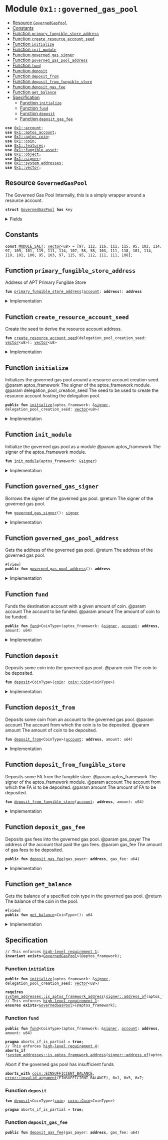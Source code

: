 
<a id="0x1_governed_gas_pool"></a>

# Module `0x1::governed_gas_pool`



-  [Resource `GovernedGasPool`](#0x1_governed_gas_pool_GovernedGasPool)
-  [Constants](#@Constants_0)
-  [Function `primary_fungible_store_address`](#0x1_governed_gas_pool_primary_fungible_store_address)
-  [Function `create_resource_account_seed`](#0x1_governed_gas_pool_create_resource_account_seed)
-  [Function `initialize`](#0x1_governed_gas_pool_initialize)
-  [Function `init_module`](#0x1_governed_gas_pool_init_module)
-  [Function `governed_gas_signer`](#0x1_governed_gas_pool_governed_gas_signer)
-  [Function `governed_gas_pool_address`](#0x1_governed_gas_pool_governed_gas_pool_address)
-  [Function `fund`](#0x1_governed_gas_pool_fund)
-  [Function `deposit`](#0x1_governed_gas_pool_deposit)
-  [Function `deposit_from`](#0x1_governed_gas_pool_deposit_from)
-  [Function `deposit_from_fungible_store`](#0x1_governed_gas_pool_deposit_from_fungible_store)
-  [Function `deposit_gas_fee`](#0x1_governed_gas_pool_deposit_gas_fee)
-  [Function `get_balance`](#0x1_governed_gas_pool_get_balance)
-  [Specification](#@Specification_1)
    -  [Function `initialize`](#@Specification_1_initialize)
    -  [Function `fund`](#@Specification_1_fund)
    -  [Function `deposit`](#@Specification_1_deposit)
    -  [Function `deposit_gas_fee`](#@Specification_1_deposit_gas_fee)


<pre><code><b>use</b> <a href="account.md#0x1_account">0x1::account</a>;
<b>use</b> <a href="aptos_account.md#0x1_aptos_account">0x1::aptos_account</a>;
<b>use</b> <a href="aptos_coin.md#0x1_aptos_coin">0x1::aptos_coin</a>;
<b>use</b> <a href="coin.md#0x1_coin">0x1::coin</a>;
<b>use</b> <a href="../../aptos-stdlib/../move-stdlib/doc/features.md#0x1_features">0x1::features</a>;
<b>use</b> <a href="fungible_asset.md#0x1_fungible_asset">0x1::fungible_asset</a>;
<b>use</b> <a href="object.md#0x1_object">0x1::object</a>;
<b>use</b> <a href="../../aptos-stdlib/../move-stdlib/doc/signer.md#0x1_signer">0x1::signer</a>;
<b>use</b> <a href="system_addresses.md#0x1_system_addresses">0x1::system_addresses</a>;
<b>use</b> <a href="../../aptos-stdlib/../move-stdlib/doc/vector.md#0x1_vector">0x1::vector</a>;
</code></pre>



<a id="0x1_governed_gas_pool_GovernedGasPool"></a>

## Resource `GovernedGasPool`

The Governed Gas Pool
Internally, this is a simply wrapper around a resource account.


<pre><code><b>struct</b> <a href="governed_gas_pool.md#0x1_governed_gas_pool_GovernedGasPool">GovernedGasPool</a> <b>has</b> key
</code></pre>



<details>
<summary>Fields</summary>


<dl>
<dt>
<code>signer_capability: <a href="account.md#0x1_account_SignerCapability">account::SignerCapability</a></code>
</dt>
<dd>
 The signer capability of the resource account.
</dd>
</dl>


</details>

<a id="@Constants_0"></a>

## Constants


<a id="0x1_governed_gas_pool_MODULE_SALT"></a>



<pre><code><b>const</b> <a href="governed_gas_pool.md#0x1_governed_gas_pool_MODULE_SALT">MODULE_SALT</a>: <a href="../../aptos-stdlib/../move-stdlib/doc/vector.md#0x1_vector">vector</a>&lt;u8&gt; = [97, 112, 116, 111, 115, 95, 102, 114, 97, 109, 101, 119, 111, 114, 107, 58, 58, 103, 111, 118, 101, 114, 110, 101, 100, 95, 103, 97, 115, 95, 112, 111, 111, 108];
</code></pre>



<a id="0x1_governed_gas_pool_primary_fungible_store_address"></a>

## Function `primary_fungible_store_address`

Address of APT Primary Fungible Store


<pre><code><b>fun</b> <a href="governed_gas_pool.md#0x1_governed_gas_pool_primary_fungible_store_address">primary_fungible_store_address</a>(<a href="account.md#0x1_account">account</a>: <b>address</b>): <b>address</b>
</code></pre>



<details>
<summary>Implementation</summary>


<pre><code>inline <b>fun</b> <a href="governed_gas_pool.md#0x1_governed_gas_pool_primary_fungible_store_address">primary_fungible_store_address</a>(<a href="account.md#0x1_account">account</a>: <b>address</b>): <b>address</b> {
    <a href="object.md#0x1_object_create_user_derived_object_address">object::create_user_derived_object_address</a>(<a href="account.md#0x1_account">account</a>, @aptos_fungible_asset)
}
</code></pre>



</details>

<a id="0x1_governed_gas_pool_create_resource_account_seed"></a>

## Function `create_resource_account_seed`

Create the seed to derive the resource account address.


<pre><code><b>fun</b> <a href="governed_gas_pool.md#0x1_governed_gas_pool_create_resource_account_seed">create_resource_account_seed</a>(delegation_pool_creation_seed: <a href="../../aptos-stdlib/../move-stdlib/doc/vector.md#0x1_vector">vector</a>&lt;u8&gt;): <a href="../../aptos-stdlib/../move-stdlib/doc/vector.md#0x1_vector">vector</a>&lt;u8&gt;
</code></pre>



<details>
<summary>Implementation</summary>


<pre><code><b>fun</b> <a href="governed_gas_pool.md#0x1_governed_gas_pool_create_resource_account_seed">create_resource_account_seed</a>(
    delegation_pool_creation_seed: <a href="../../aptos-stdlib/../move-stdlib/doc/vector.md#0x1_vector">vector</a>&lt;u8&gt;,
): <a href="../../aptos-stdlib/../move-stdlib/doc/vector.md#0x1_vector">vector</a>&lt;u8&gt; {
    <b>let</b> seed = <a href="../../aptos-stdlib/../move-stdlib/doc/vector.md#0x1_vector_empty">vector::empty</a>&lt;u8&gt;();
    // <b>include</b> <b>module</b> salt (before <a href="../../aptos-stdlib/doc/any.md#0x1_any">any</a> subseeds) <b>to</b> avoid conflicts <b>with</b> other modules creating resource accounts
    <a href="../../aptos-stdlib/../move-stdlib/doc/vector.md#0x1_vector_append">vector::append</a>(&<b>mut</b> seed, <a href="governed_gas_pool.md#0x1_governed_gas_pool_MODULE_SALT">MODULE_SALT</a>);
    // <b>include</b> an additional salt in case the same resource <a href="account.md#0x1_account">account</a> <b>has</b> already been created
    <a href="../../aptos-stdlib/../move-stdlib/doc/vector.md#0x1_vector_append">vector::append</a>(&<b>mut</b> seed, delegation_pool_creation_seed);
    seed
}
</code></pre>



</details>

<a id="0x1_governed_gas_pool_initialize"></a>

## Function `initialize`

Initializes the governed gas pool around a resource account creation seed.
@param aptos_framework The signer of the aptos_framework module.
@param delegation_pool_creation_seed The seed to be used to create the resource account hosting the delegation pool.


<pre><code><b>public</b> <b>fun</b> <a href="governed_gas_pool.md#0x1_governed_gas_pool_initialize">initialize</a>(aptos_framework: &<a href="../../aptos-stdlib/../move-stdlib/doc/signer.md#0x1_signer">signer</a>, delegation_pool_creation_seed: <a href="../../aptos-stdlib/../move-stdlib/doc/vector.md#0x1_vector">vector</a>&lt;u8&gt;)
</code></pre>



<details>
<summary>Implementation</summary>


<pre><code><b>public</b> <b>fun</b> <a href="governed_gas_pool.md#0x1_governed_gas_pool_initialize">initialize</a>(
    aptos_framework: &<a href="../../aptos-stdlib/../move-stdlib/doc/signer.md#0x1_signer">signer</a>,
    delegation_pool_creation_seed: <a href="../../aptos-stdlib/../move-stdlib/doc/vector.md#0x1_vector">vector</a>&lt;u8&gt;,
) {
    <a href="system_addresses.md#0x1_system_addresses_assert_aptos_framework">system_addresses::assert_aptos_framework</a>(aptos_framework);

    // generate a seed <b>to</b> be used <b>to</b> create the resource <a href="account.md#0x1_account">account</a> hosting the delegation pool
    <b>let</b> seed = <a href="governed_gas_pool.md#0x1_governed_gas_pool_create_resource_account_seed">create_resource_account_seed</a>(delegation_pool_creation_seed);

    <b>let</b> (governed_gas_pool_signer, governed_gas_pool_signer_cap) = <a href="account.md#0x1_account_create_resource_account">account::create_resource_account</a>(aptos_framework, seed);

    // register apt
    <a href="aptos_account.md#0x1_aptos_account_register_apt">aptos_account::register_apt</a>(&governed_gas_pool_signer);

    <b>move_to</b>(aptos_framework, <a href="governed_gas_pool.md#0x1_governed_gas_pool_GovernedGasPool">GovernedGasPool</a>{
        signer_capability: governed_gas_pool_signer_cap,
    });
}
</code></pre>



</details>

<a id="0x1_governed_gas_pool_init_module"></a>

## Function `init_module`

Initialize the governed gas pool as a module
@param aptos_framework The signer of the aptos_framework module.


<pre><code><b>fun</b> <a href="governed_gas_pool.md#0x1_governed_gas_pool_init_module">init_module</a>(aptos_framework: &<a href="../../aptos-stdlib/../move-stdlib/doc/signer.md#0x1_signer">signer</a>)
</code></pre>



<details>
<summary>Implementation</summary>


<pre><code><b>fun</b> <a href="governed_gas_pool.md#0x1_governed_gas_pool_init_module">init_module</a>(aptos_framework: &<a href="../../aptos-stdlib/../move-stdlib/doc/signer.md#0x1_signer">signer</a>) {
    // Initialize the governed gas pool
    <b>let</b> seed : <a href="../../aptos-stdlib/../move-stdlib/doc/vector.md#0x1_vector">vector</a>&lt;u8&gt; = b"aptos_framework::governed_gas_pool";
    <a href="governed_gas_pool.md#0x1_governed_gas_pool_initialize">initialize</a>(aptos_framework, seed);
}
</code></pre>



</details>

<a id="0x1_governed_gas_pool_governed_gas_signer"></a>

## Function `governed_gas_signer`

Borrows the signer of the governed gas pool.
@return The signer of the governed gas pool.


<pre><code><b>fun</b> <a href="governed_gas_pool.md#0x1_governed_gas_pool_governed_gas_signer">governed_gas_signer</a>(): <a href="../../aptos-stdlib/../move-stdlib/doc/signer.md#0x1_signer">signer</a>
</code></pre>



<details>
<summary>Implementation</summary>


<pre><code><b>fun</b> <a href="governed_gas_pool.md#0x1_governed_gas_pool_governed_gas_signer">governed_gas_signer</a>(): <a href="../../aptos-stdlib/../move-stdlib/doc/signer.md#0x1_signer">signer</a> <b>acquires</b> <a href="governed_gas_pool.md#0x1_governed_gas_pool_GovernedGasPool">GovernedGasPool</a> {
    <b>let</b> signer_cap = &<b>borrow_global</b>&lt;<a href="governed_gas_pool.md#0x1_governed_gas_pool_GovernedGasPool">GovernedGasPool</a>&gt;(@aptos_framework).signer_capability;
    create_signer_with_capability(signer_cap)
}
</code></pre>



</details>

<a id="0x1_governed_gas_pool_governed_gas_pool_address"></a>

## Function `governed_gas_pool_address`

Gets the address of the governed gas pool.
@return The address of the governed gas pool.


<pre><code>#[view]
<b>public</b> <b>fun</b> <a href="governed_gas_pool.md#0x1_governed_gas_pool_governed_gas_pool_address">governed_gas_pool_address</a>(): <b>address</b>
</code></pre>



<details>
<summary>Implementation</summary>


<pre><code><b>public</b> <b>fun</b> <a href="governed_gas_pool.md#0x1_governed_gas_pool_governed_gas_pool_address">governed_gas_pool_address</a>(): <b>address</b> <b>acquires</b> <a href="governed_gas_pool.md#0x1_governed_gas_pool_GovernedGasPool">GovernedGasPool</a> {
    <a href="../../aptos-stdlib/../move-stdlib/doc/signer.md#0x1_signer_address_of">signer::address_of</a>(&<a href="governed_gas_pool.md#0x1_governed_gas_pool_governed_gas_signer">governed_gas_signer</a>())
}
</code></pre>



</details>

<a id="0x1_governed_gas_pool_fund"></a>

## Function `fund`

Funds the destination account with a given amount of coin.
@param account The account to be funded.
@param amount The amount of coin to be funded.


<pre><code><b>public</b> <b>fun</b> <a href="governed_gas_pool.md#0x1_governed_gas_pool_fund">fund</a>&lt;CoinType&gt;(aptos_framework: &<a href="../../aptos-stdlib/../move-stdlib/doc/signer.md#0x1_signer">signer</a>, <a href="account.md#0x1_account">account</a>: <b>address</b>, amount: u64)
</code></pre>



<details>
<summary>Implementation</summary>


<pre><code><b>public</b> <b>fun</b> <a href="governed_gas_pool.md#0x1_governed_gas_pool_fund">fund</a>&lt;CoinType&gt;(aptos_framework: &<a href="../../aptos-stdlib/../move-stdlib/doc/signer.md#0x1_signer">signer</a>, <a href="account.md#0x1_account">account</a>: <b>address</b>, amount: u64) <b>acquires</b> <a href="governed_gas_pool.md#0x1_governed_gas_pool_GovernedGasPool">GovernedGasPool</a> {
    // Check that the Aptos framework is the caller
    // This is what <b>ensures</b> that funding can only be done by the Aptos framework,
    // i.e., via a governance proposal.
    <a href="system_addresses.md#0x1_system_addresses_assert_aptos_framework">system_addresses::assert_aptos_framework</a>(aptos_framework);
    <b>let</b> governed_gas_signer = &<a href="governed_gas_pool.md#0x1_governed_gas_pool_governed_gas_signer">governed_gas_signer</a>();
    <a href="coin.md#0x1_coin_deposit">coin::deposit</a>(<a href="account.md#0x1_account">account</a>, <a href="coin.md#0x1_coin_withdraw">coin::withdraw</a>&lt;CoinType&gt;(governed_gas_signer, amount));
}
</code></pre>



</details>

<a id="0x1_governed_gas_pool_deposit"></a>

## Function `deposit`

Deposits some coin into the governed gas pool.
@param coin The coin to be deposited.


<pre><code><b>fun</b> <a href="governed_gas_pool.md#0x1_governed_gas_pool_deposit">deposit</a>&lt;CoinType&gt;(<a href="coin.md#0x1_coin">coin</a>: <a href="coin.md#0x1_coin_Coin">coin::Coin</a>&lt;CoinType&gt;)
</code></pre>



<details>
<summary>Implementation</summary>


<pre><code><b>fun</b> <a href="governed_gas_pool.md#0x1_governed_gas_pool_deposit">deposit</a>&lt;CoinType&gt;(<a href="coin.md#0x1_coin">coin</a>: Coin&lt;CoinType&gt;) <b>acquires</b> <a href="governed_gas_pool.md#0x1_governed_gas_pool_GovernedGasPool">GovernedGasPool</a> {
    <b>let</b> governed_gas_pool_address = <a href="governed_gas_pool.md#0x1_governed_gas_pool_governed_gas_pool_address">governed_gas_pool_address</a>();
    <a href="coin.md#0x1_coin_deposit">coin::deposit</a>(governed_gas_pool_address, <a href="coin.md#0x1_coin">coin</a>);
}
</code></pre>



</details>

<a id="0x1_governed_gas_pool_deposit_from"></a>

## Function `deposit_from`

Deposits some coin from an account to the governed gas pool.
@param account The account from which the coin is to be deposited.
@param amount The amount of coin to be deposited.


<pre><code><b>fun</b> <a href="governed_gas_pool.md#0x1_governed_gas_pool_deposit_from">deposit_from</a>&lt;CoinType&gt;(<a href="account.md#0x1_account">account</a>: <b>address</b>, amount: u64)
</code></pre>



<details>
<summary>Implementation</summary>


<pre><code><b>fun</b> <a href="governed_gas_pool.md#0x1_governed_gas_pool_deposit_from">deposit_from</a>&lt;CoinType&gt;(<a href="account.md#0x1_account">account</a>: <b>address</b>, amount: u64) <b>acquires</b> <a href="governed_gas_pool.md#0x1_governed_gas_pool_GovernedGasPool">GovernedGasPool</a> {
   <a href="governed_gas_pool.md#0x1_governed_gas_pool_deposit">deposit</a>(<a href="coin.md#0x1_coin_withdraw_from">coin::withdraw_from</a>&lt;CoinType&gt;(<a href="account.md#0x1_account">account</a>, amount));
}
</code></pre>



</details>

<a id="0x1_governed_gas_pool_deposit_from_fungible_store"></a>

## Function `deposit_from_fungible_store`

Deposits some FA from the fungible store.
@param aptos_framework The signer of the aptos_framework module.
@param account The account from which the FA is to be deposited.
@param amount The amount of FA to be deposited.


<pre><code><b>fun</b> <a href="governed_gas_pool.md#0x1_governed_gas_pool_deposit_from_fungible_store">deposit_from_fungible_store</a>(<a href="account.md#0x1_account">account</a>: <b>address</b>, amount: u64)
</code></pre>



<details>
<summary>Implementation</summary>


<pre><code><b>fun</b> <a href="governed_gas_pool.md#0x1_governed_gas_pool_deposit_from_fungible_store">deposit_from_fungible_store</a>(<a href="account.md#0x1_account">account</a>: <b>address</b>, amount: u64) <b>acquires</b> <a href="governed_gas_pool.md#0x1_governed_gas_pool_GovernedGasPool">GovernedGasPool</a> {
    <b>if</b> (amount &gt; 0){
        // compute the governed gas pool store <b>address</b>
        <b>let</b> governed_gas_pool_address = <a href="governed_gas_pool.md#0x1_governed_gas_pool_governed_gas_pool_address">governed_gas_pool_address</a>();
        <b>let</b> governed_gas_pool_store_address = <a href="governed_gas_pool.md#0x1_governed_gas_pool_primary_fungible_store_address">primary_fungible_store_address</a>(governed_gas_pool_address);

        // compute the <a href="account.md#0x1_account">account</a> store <b>address</b>
        <b>let</b> account_store_address = <a href="governed_gas_pool.md#0x1_governed_gas_pool_primary_fungible_store_address">primary_fungible_store_address</a>(<a href="account.md#0x1_account">account</a>);
        <a href="fungible_asset.md#0x1_fungible_asset_deposit_internal">fungible_asset::deposit_internal</a>(
            governed_gas_pool_store_address,
            <a href="fungible_asset.md#0x1_fungible_asset_withdraw_internal">fungible_asset::withdraw_internal</a>(
                account_store_address,
                amount
            )
        );
    }
}
</code></pre>



</details>

<a id="0x1_governed_gas_pool_deposit_gas_fee"></a>

## Function `deposit_gas_fee`

Deposits gas fees into the governed gas pool.
@param gas_payer The address of the account that paid the gas fees.
@param gas_fee The amount of gas fees to be deposited.


<pre><code><b>public</b> <b>fun</b> <a href="governed_gas_pool.md#0x1_governed_gas_pool_deposit_gas_fee">deposit_gas_fee</a>(gas_payer: <b>address</b>, gas_fee: u64)
</code></pre>



<details>
<summary>Implementation</summary>


<pre><code><b>public</b> <b>fun</b> <a href="governed_gas_pool.md#0x1_governed_gas_pool_deposit_gas_fee">deposit_gas_fee</a>(gas_payer: <b>address</b>, gas_fee: u64) <b>acquires</b> <a href="governed_gas_pool.md#0x1_governed_gas_pool_GovernedGasPool">GovernedGasPool</a> {
    <b>if</b> (<a href="../../aptos-stdlib/../move-stdlib/doc/features.md#0x1_features_operations_default_to_fa_apt_store_enabled">features::operations_default_to_fa_apt_store_enabled</a>()) {
        <a href="governed_gas_pool.md#0x1_governed_gas_pool_deposit_from_fungible_store">deposit_from_fungible_store</a>(gas_payer, gas_fee);
    } <b>else</b> {
        <a href="governed_gas_pool.md#0x1_governed_gas_pool_deposit_from">deposit_from</a>&lt;AptosCoin&gt;(gas_payer, gas_fee);
    };

}
</code></pre>



</details>

<a id="0x1_governed_gas_pool_get_balance"></a>

## Function `get_balance`

Gets the balance of a specified coin type in the governed gas pool.
@return The balance of the coin in the pool.


<pre><code>#[view]
<b>public</b> <b>fun</b> <a href="governed_gas_pool.md#0x1_governed_gas_pool_get_balance">get_balance</a>&lt;CoinType&gt;(): u64
</code></pre>



<details>
<summary>Implementation</summary>


<pre><code><b>public</b> <b>fun</b> <a href="governed_gas_pool.md#0x1_governed_gas_pool_get_balance">get_balance</a>&lt;CoinType&gt;(): u64 <b>acquires</b> <a href="governed_gas_pool.md#0x1_governed_gas_pool_GovernedGasPool">GovernedGasPool</a> {
    <b>let</b> pool_address = <a href="governed_gas_pool.md#0x1_governed_gas_pool_governed_gas_pool_address">governed_gas_pool_address</a>();
    <a href="coin.md#0x1_coin_balance">coin::balance</a>&lt;CoinType&gt;(pool_address)
}
</code></pre>



</details>

<a id="@Specification_1"></a>

## Specification



<pre><code>// This enforces <a id="high-level-req-1" href="#high-level-req">high-level requirement 1</a>:
<b>invariant</b> <b>exists</b>&lt;<a href="governed_gas_pool.md#0x1_governed_gas_pool_GovernedGasPool">GovernedGasPool</a>&gt;(@aptos_framework);
</code></pre>



<a id="@Specification_1_initialize"></a>

### Function `initialize`


<pre><code><b>public</b> <b>fun</b> <a href="governed_gas_pool.md#0x1_governed_gas_pool_initialize">initialize</a>(aptos_framework: &<a href="../../aptos-stdlib/../move-stdlib/doc/signer.md#0x1_signer">signer</a>, delegation_pool_creation_seed: <a href="../../aptos-stdlib/../move-stdlib/doc/vector.md#0x1_vector">vector</a>&lt;u8&gt;)
</code></pre>




<pre><code><b>requires</b> <a href="system_addresses.md#0x1_system_addresses_is_aptos_framework_address">system_addresses::is_aptos_framework_address</a>(<a href="../../aptos-stdlib/../move-stdlib/doc/signer.md#0x1_signer_address_of">signer::address_of</a>(aptos_framework));
// This enforces <a id="high-level-req-1" href="#high-level-req">high-level requirement 1</a>:
<b>ensures</b> <b>exists</b>&lt;<a href="governed_gas_pool.md#0x1_governed_gas_pool_GovernedGasPool">GovernedGasPool</a>&gt;(@aptos_framework);
</code></pre>



<a id="@Specification_1_fund"></a>

### Function `fund`


<pre><code><b>public</b> <b>fun</b> <a href="governed_gas_pool.md#0x1_governed_gas_pool_fund">fund</a>&lt;CoinType&gt;(aptos_framework: &<a href="../../aptos-stdlib/../move-stdlib/doc/signer.md#0x1_signer">signer</a>, <a href="account.md#0x1_account">account</a>: <b>address</b>, amount: u64)
</code></pre>




<pre><code><b>pragma</b> aborts_if_is_partial = <b>true</b>;
// This enforces <a id="high-level-req-4" href="#high-level-req">high-level requirement 4</a>:
<b>aborts_if</b> !<a href="system_addresses.md#0x1_system_addresses_is_aptos_framework_address">system_addresses::is_aptos_framework_address</a>(<a href="../../aptos-stdlib/../move-stdlib/doc/signer.md#0x1_signer_address_of">signer::address_of</a>(aptos_framework));
</code></pre>


Abort if the governed gas pool has insufficient funds


<pre><code><b>aborts_with</b> <a href="coin.md#0x1_coin_EINSUFFICIENT_BALANCE">coin::EINSUFFICIENT_BALANCE</a>, <a href="../../aptos-stdlib/../move-stdlib/doc/error.md#0x1_error_invalid_argument">error::invalid_argument</a>(EINSUFFICIENT_BALANCE), 0x1, 0x5, 0x7;
</code></pre>



<a id="@Specification_1_deposit"></a>

### Function `deposit`


<pre><code><b>fun</b> <a href="governed_gas_pool.md#0x1_governed_gas_pool_deposit">deposit</a>&lt;CoinType&gt;(<a href="coin.md#0x1_coin">coin</a>: <a href="coin.md#0x1_coin_Coin">coin::Coin</a>&lt;CoinType&gt;)
</code></pre>




<pre><code><b>pragma</b> aborts_if_is_partial = <b>true</b>;
</code></pre>



<a id="@Specification_1_deposit_gas_fee"></a>

### Function `deposit_gas_fee`


<pre><code><b>public</b> <b>fun</b> <a href="governed_gas_pool.md#0x1_governed_gas_pool_deposit_gas_fee">deposit_gas_fee</a>(gas_payer: <b>address</b>, gas_fee: u64)
</code></pre>


[move-book]: https://aptos.dev/move/book/SUMMARY
